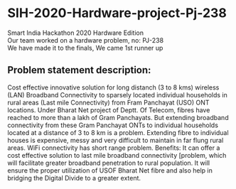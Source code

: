 # SIH-2020-Hardware-project-Pj-238
Smart India Hackathon 2020 Hardware Edition<br/>
Our team worked on a hardware problem, no: PJ-238<br/>
We have made it to the finals, We came 1st runner up
## Problem statement description: 
  Cost effective innovative solution for long distanch (3 to 8 kms) wireless (LAN) Broadband
  Connectivity to sparsely located individual households in rural areas (Last mile Connectivity)
  from Fram Panchayat (USO) ONT locations. Under Bharat Net project of Deptt. Of Telecom,
  fibres have reached to more than a lakh of Gram Panchayats. But extending broadband
  connectivity from these Gram Panchayat ONTs to individual households located at a distance of
  3 to 8 km is a problem. Extending fibre to individual houses is expensive, messy and very
  difficult to maintain in far flung rural areas. WiFi connectivity has short range problem. Benefits:
  It can offer a cost effective solution to last mile broadband connectivity [problem, which will
  facilitate greater broadband penetration to rural population. It will ensure the proper utilization of
  USOF Bharat Net fibre and also help in bridging the Digital Divide to a greater extent.
